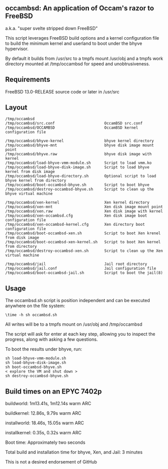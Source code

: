 ## occambsd: An application of Occam's razor to FreeBSD
a.k.a. "super svelte stripped down FreeBSD"

This script leverages FreeBSD build options and a kernel configuration file
to build the minimum kernel and userland to boot under the bhyve hypervisor.

By default it builds from /usr/src to a tmpfs mount /usr/obj and a tmpfs work
directory mounted at /tmp/occambsd for speed and unobtrusiveness.

## Requirements

FreeBSD 13.0-RELEASE source code or later in /usr/src

## Layout

```
/tmp/occambsd
/tmp/occambsd/src.conf                      OccamBSD src.conf
/tmp/occambsd/OCCAMBSD                      OccamBSD kernel configuration file

/tmp/occambsd/bhyve-kernel                  bhyve kernel directory
/tmp/occambsd/bhyve-mnt                     bhyve disk image mount point
/tmp/occambsd/bhyve.raw                     bhyve disk image with kernel
/tmp/occambsd/load-bhyve-vmm-module.sh      Script to load vmm.ko
/tmp/occambsd/load-bhyve-disk-image.sh      Script to load bhyve kernel from disk image
/tmp/occambsd/load-bhyve-directory.sh       Optional script to load bhyve kernel from directory
/tmp/occambsd/boot-occambsd-bhyve.sh        Script to boot bhyve
/tmp/occambsd/destroy-occambsd-bhyve.sh     Script to clean up the bhyve virtual machine

/tmp/occambsd/xen-kernel                    Xen kernel directory
/tmp/occambsd/xen-mnt                       Xen disk image mount point
/tmp/occambsd/xen.raw                       Xen disk image with kernel
/tmp/occambsd/xen-occambsd.cfg              Xen disk image boot configuration file
/tmp/occambsd/xen-occambsd-kernel.cfg       Xen directory boot configuration file
/tmp/occambsd/boot-occambsd-xen.sh          Script to boot Xen krenel from disk image
/tmp/occambsd/boot-occambsd-xen-kernel.sh   Script to boot Xen kernel from directory
/tmp/occambsd/destroy-occambsd-xen.sh       Script to clean up the Xen virtual machine

/tmp/occambsd/jail                          Jail root directory
/tmp/occambsd/jail.conf                     Jail configuration file
/tmp/occambsd/boot-occambsd-jail.sh         Script to boot the jail(8)
```

## Usage

The occambsd.sh script is position independent and can be executed anywhere on the file system:
```
\time -h sh occambsd.sh
```
All writes will be to a tmpfs mount on /usr/obj and /tmp/occambsd

The script will ask for enter at each key step, allowing you to inspect the progress, along with asking a few questions.

To boot the results under bhyve, run:
```
sh load-bhyve-vmm-module.sh
sh load-bhyve-disk-image.sh
sh boot-occambsd-bhyve.sh
< explore the VM and shut down >
sh destroy-occambsd-bhyve.sh
```

## Build times on an EPYC 7402p

buildworld:	1m13.41s, 1m12.14s warm ARC

buildkernel:	12.86s, 9.79s warm ARC

installworld: 18.46s, 15.05s warm ARC

installkernel:	0.35s, 0.32s warm ARC

Boot time:	Approximately two seconds

Total build and installation time for bhyve, Xen, and Jail: 3 minutes

This is not a desired endorsement of GitHub
